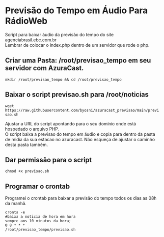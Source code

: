 <h1>Previsão do Tempo em Áudio Para RádioWeb </h1>

Script para baixar áudio da previsão do tempo do site agenciabrasil.ebc.com.br<br> 
Lembrar de colocar o index.php dentro de um servidor que rode o php.<br>

<h2>Criar uma Pasta: /root/previsao_tempo em seu servidor com AzuraCast.</h2>
<code>mkdir /root/previsao_tempo && cd /root/previsao_tempo</code>

<h2>Baixar o script previsao.sh para /root/noticias</h2>
<code>wget https://raw.githubusercontent.com/byosni/azuracast_previsao/main/previsao.sh</code>
<p>Ajustar a URL do script apontando para o seu domínio onde está hospedado o arquivo PHP.<br>
O script baixa a previsao do tempo em áudio e copia para dentro da pasta de midia da sua estacao no azuracast.
Não esqueça de ajustar o caminho desta pasta também.</p>

<h2>Dar permissão para o script</h2>
<code>chmod +x previsao.sh</code>

<h2>Programar o crontab</h2>
<p>Programei o crontab para baixar a previsão do tempo todos os dias as 08h da manhã.</p>

<code>cronta -e</code> <br> 
<code>#baixa a noticia de hora em hora sempre aos 10 minutos da hora; </code><br>
<code>0 8 * * * /root/previsao_tempo/previsao.sh </code>
